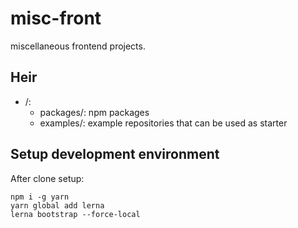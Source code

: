 # misc-front

miscellaneous frontend projects.

## Heir

- /:
  - packages/: npm packages
  - examples/: example repositories that can be used as starter

## Setup development environment

After clone setup:

```
npm i -g yarn
yarn global add lerna
lerna bootstrap --force-local
```
